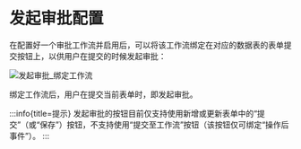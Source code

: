 # 发起审批配置

在配置好一个审批工作流并启用后，可以将该工作流绑定在对应的数据表的表单提交按钮上，以供用户在提交的时候发起审批：

![发起审批_绑定工作流](https://static-docs.nocobase.com/2872ff108c61d7bf6d0bfb19886774c6.png)

绑定工作流后，用户在提交当前表单时，即发起审批。

:::info{title=提示}
发起审批的按钮目前仅支持使用新增或更新表单中的“提交”（或“保存”）按钮，不支持使用“提交至工作流”按钮（该按钮仅可绑定“操作后事件”）。
:::
